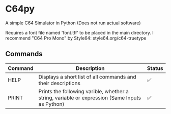# C64py
A simple C64 Simulator in Python (Does not run actual software)

Requires a font file named 'font.tff' to be placed in the main directory.
I recommend "C64 Pro Mono" by Style64: style64.org/c64-truetype


## Commands
| Command | Description | Status |
| --- | --- | --- |
| HELP | Displays a short list of all commands and their descriptions | :white_check_mark: |
| PRINT | Prints the following varible, whether a string, variable or expression (Same Inputs as Python) | :white_check_mark: |
